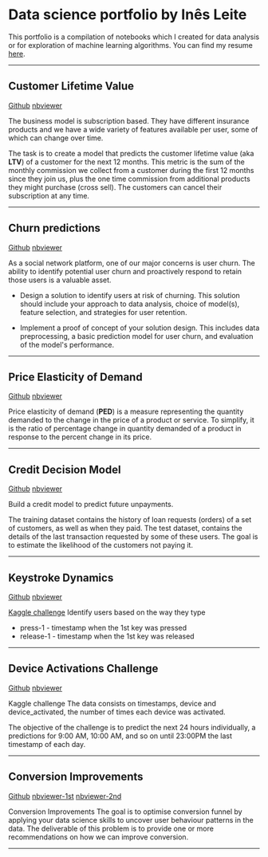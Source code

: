 # Data science portfolio by Inês Leite

This portfolio is a compilation of notebooks which I created for data analysis or for exploration of machine learning algorithms. You can find my resume [here](https://drive.google.com/file/d/15VQ4gAFr1AjVtJkus3zB9PzAaYqyF7DZ/view?usp=sharing).


---

## Customer Lifetime Value

[Github](https://github.com/inesleite/ltv-prediction)
[nbviewer](https://nbviewer.org/github/inesleite/ltv-prediction/blob/main/soution.ipynb)

The business model is subscription based. They have different insurance products and we have a wide variety of features available per user, some of which can change over time.

The task is to create a model that predicts the customer lifetime value (aka **LTV**) of a customer for the next 12 months. This metric is the sum of the monthly commission we collect from a customer during the first 12 months since they join us, plus the one time commission from additional products they might purchase (cross sell). The customers can cancel their subscription at any time.

---

## Churn predictions

[Github](https://github.com/inesleite/ltv-prediction)
[nbviewer](https://nbviewer.org/github/inesleite/churn-prediction/blob/main/solution.ipynb)

As a social network platform, one of our major concerns is user churn. The ability to identify potential user churn and proactively respond to retain those users is a valuable asset.

- Design a solution to identify users at risk of churning. This solution should include your approach to data analysis, choice of model(s), feature selection, and strategies for user retention.

- Implement a proof of concept of your solution design. This includes data preprocessing, a basic prediction model for user churn, and evaluation of the model's performance.

---

## Price Elasticity of Demand

[Github](https://github.com/inesleite/price-elasticity)
[nbviewer](https://nbviewer.org/github/inesleite/price-elasticity/blob/main/elasticity.ipynb)

Price elasticity of demand (**PED**) is a measure representing the quantity demanded to the change in the price of a product or service. To simplify, it is the ratio of percentage change in quantity demanded of a product in response to the percent change in its price.

---

## Credit Decision Model

[Github](https://github.com/inesleite/credit-decision-model)
[nbviewer](https://nbviewer.org/github/inesleite/credit-decision-model/blob/main/solution.ipynb)

Build a credit model to predict future unpayments.

The training dataset contains the history of loan requests (orders) of a set of customers, as well as when they paid. The test dataset, contains the details of the last transaction requested by some of these users. The goal is to estimate the likelihood of the customers not paying it. 

---

## Keystroke Dynamics

[Github](https://github.com/inesleite/keystroke-dynamics)
[nbviewer](https://nbviewer.org/github/inesleite/keystroke-dynamics/blob/main/exploration.ipynb)

[Kaggle challenge](https://www.kaggle.com/competitions/keystroke-dynamics-challenge-1/overview)
Identify users based on the way they type

- press-1 - timestamp when the 1st key was pressed
- release-1 - timestamp when the 1st key was released

---- 

## Device Activations Challenge

[Github](https://github.com/inesleite/device-activations)
[nbviewer](https://nbviewer.org/github/inesleite/device-activations/blob/main/solution.ipynb)

Kaggle challenge
The data consists on timestamps, device and device_activated, the number of times each device was activated.

The objective of the challenge is to predict the next 24 hours individually, a predictions for 9:00 AM, 10:00 AM, and so on until 23:00PM the last timestamp of each day.

---- 

## Conversion Improvements

[Github](https://github.com/inesleite/conversion-improvements)
[nbviewer-1st](https://nbviewer.org/github/inesleite/conversion-improvements/blob/main/problem1.ipynb)
[nbviewer-2nd](https://nbviewer.org/github/inesleite/conversion-improvements/blob/main/problem2.ipynb)

Conversion Improvements
The goal is to optimise conversion funnel by applying your data science skills to uncover user behaviour patterns in the data. The deliverable of this problem is to provide one or more recommendations on how we can improve conversion.

---- 
